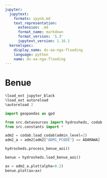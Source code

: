 ```yaml
---
jupyter:
  jupytext:
    formats: ipynb,md
    text_representation:
      extension: .md
      format_name: markdown
      format_version: '1.3'
      jupytext_version: 1.16.1
  kernelspec:
    display_name: ds-aa-nga-flooding
    language: python
    name: ds-aa-nga-flooding
---
```


# Benue

```python
%load_ext jupyter_black
%load_ext autoreload
%autoreload 2
```

```python
import geopandas as gpd

from src.datasources import hydrosheds, codab
from src.constants import *
```

```python
adm2 = codab.load_codab(admin_level=2)
adm2_a = adm2[adm2["ADM1_PCODE"] == ADAMAWA]
```

```python
hydrosheds.process_benue_aoi()
```

```python
benue = hydrosheds.load_benue_aoi()
```

```python
ax = adm2_a.plot(alpha=0.2)
benue.plot(ax=ax)
```

```python

```
